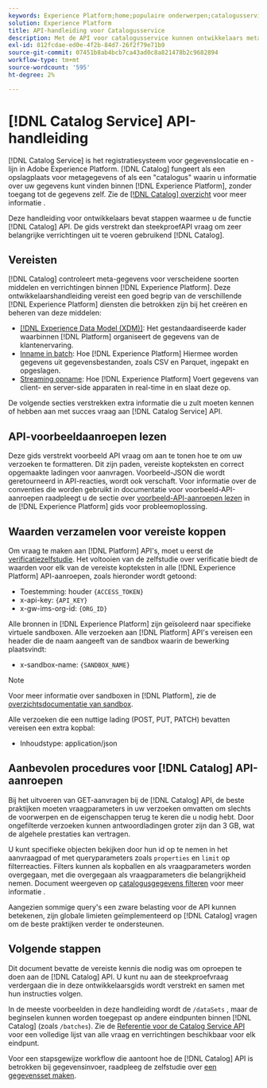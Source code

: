```yaml
---
keywords: Experience Platform;home;populaire onderwerpen;catalogusservice;catalogus;Catalogusservice;Catalogus
solution: Experience Platform
title: API-handleiding voor Catalogusservice
description: Met de API voor catalogusservice kunnen ontwikkelaars metagegevens voor gegevenssets beheren in Adobe Experience Platform. Volg deze gids voor het uitvoeren van de belangrijkste bewerkingen met de API.
exl-id: 812fcdae-ed0e-4f2b-84d7-26f2f79e71b9
source-git-commit: 07451b8ab4bcb7ca43ad0c8a821478b2c9682894
workflow-type: tm+mt
source-wordcount: '595'
ht-degree: 2%

---
```


# [!DNL Catalog Service] API-handleiding

[!DNL Catalog Service] is het registratiesysteem voor gegevenslocatie en -lijn in Adobe Experience Platform. [!DNL Catalog] fungeert als een opslagplaats voor metagegevens of als een &quot;catalogus&quot; waarin u informatie over uw gegevens kunt vinden binnen [!DNL Experience Platform], zonder toegang tot de gegevens zelf. Zie de [[!DNL Catalog] overzicht](../home.md) voor meer informatie .

Deze handleiding voor ontwikkelaars bevat stappen waarmee u de functie [!DNL Catalog] API. De gids verstrekt dan steekproefAPI vraag om zeer belangrijke verrichtingen uit te voeren gebruikend [!DNL Catalog].

## Vereisten

[!DNL Catalog] controleert meta-gegevens voor verscheidene soorten middelen en verrichtingen binnen [!DNL Experience Platform]. Deze ontwikkelaarshandleiding vereist een goed begrip van de verschillende [!DNL Experience Platform] diensten die betrokken zijn bij het creëren en beheren van deze middelen:

* [[!DNL Experience Data Model (XDM)]](../../xdm/home.md): Het gestandaardiseerde kader waarbinnen [!DNL Platform] organiseert de gegevens van de klantenervaring.
* [Inname in batch](../../ingestion/batch-ingestion/overview.md): Hoe [!DNL Experience Platform] Hiermee worden gegevens uit gegevensbestanden, zoals CSV en Parquet, ingepakt en opgeslagen.
* [Streaming opname](../../ingestion/streaming-ingestion/overview.md): Hoe [!DNL Experience Platform] Voert gegevens van client- en server-side apparaten in real-time in en slaat deze op.

De volgende secties verstrekken extra informatie die u zult moeten kennen of hebben aan met succes vraag aan [!DNL Catalog Service] API.

## API-voorbeeldaanroepen lezen

Deze gids verstrekt voorbeeld API vraag om aan te tonen hoe te om uw verzoeken te formatteren. Dit zijn paden, vereiste kopteksten en correct opgemaakte ladingen voor aanvragen. Voorbeeld-JSON die wordt geretourneerd in API-reacties, wordt ook verschaft. Voor informatie over de conventies die worden gebruikt in documentatie voor voorbeeld-API-aanroepen raadpleegt u de sectie over [voorbeeld-API-aanroepen lezen](../../landing/troubleshooting.md#how-do-i-format-an-api-request) in de [!DNL Experience Platform] gids voor probleemoplossing.

## Waarden verzamelen voor vereiste koppen

Om vraag te maken aan [!DNL Platform] API&#39;s, moet u eerst de [verificatiezelfstudie](https://www.adobe.com/go/platform-api-authentication-en). Het voltooien van de zelfstudie over verificatie biedt de waarden voor elk van de vereiste kopteksten in alle [!DNL Experience Platform] API-aanroepen, zoals hieronder wordt getoond:

* Toestemming: houder `{ACCESS_TOKEN}`
* x-api-key: `{API_KEY}`
* x-gw-ims-org-id: `{ORG_ID}`

Alle bronnen in [!DNL Experience Platform] zijn geïsoleerd naar specifieke virtuele sandboxen. Alle verzoeken aan [!DNL Platform] API&#39;s vereisen een header die de naam aangeeft van de sandbox waarin de bewerking plaatsvindt:

* x-sandbox-name: `{SANDBOX_NAME}`

>[!NOTE]
>
>Voor meer informatie over sandboxen in [!DNL Platform], zie de [overzichtsdocumentatie van sandbox](../../sandboxes/home.md).

Alle verzoeken die een nuttige lading (POST, PUT, PATCH) bevatten vereisen een extra kopbal:

* Inhoudstype: application/json

## Aanbevolen procedures voor [!DNL Catalog] API-aanroepen

Bij het uitvoeren van GET-aanvragen bij de [!DNL Catalog] API, de beste praktijken moeten vraagparameters in uw verzoeken omvatten om slechts de voorwerpen en de eigenschappen terug te keren die u nodig hebt. Door ongefilterde verzoeken kunnen antwoordladingen groter zijn dan 3 GB, wat de algehele prestaties kan vertragen.

U kunt specifieke objecten bekijken door hun id op te nemen in het aanvraagpad of met queryparameters zoals `properties` en `limit` op filterreacties. Filters kunnen als kopballen en als vraagparameters worden overgegaan, met die overgegaan als vraagparameters die belangrijkheid nemen. Document weergeven op [catalogusgegevens filteren](filter-data.md) voor meer informatie .

Aangezien sommige query&#39;s een zware belasting voor de API kunnen betekenen, zijn globale limieten geïmplementeerd op [!DNL Catalog] vragen om de beste praktijken verder te ondersteunen.

## Volgende stappen

Dit document bevatte de vereiste kennis die nodig was om oproepen te doen aan de [!DNL Catalog] API. U kunt nu aan de steekproefvraag verdergaan die in deze ontwikkelaarsgids wordt verstrekt en samen met hun instructies volgen.

In de meeste voorbeelden in deze handleiding wordt de `/dataSets` , maar de beginselen kunnen worden toegepast op andere eindpunten binnen [!DNL Catalog] (zoals `/batches`). Zie de [Referentie voor de Catalog Service API](https://www.adobe.io/experience-platform-apis/references/catalog/) voor een volledige lijst van alle vraag en verrichtingen beschikbaar voor elk eindpunt.

Voor een stapsgewijze workflow die aantoont hoe de [!DNL Catalog] API is betrokken bij gegevensinvoer, raadpleeg de zelfstudie over [een gegevensset maken](../datasets/create.md).

